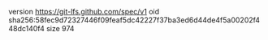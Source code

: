 version https://git-lfs.github.com/spec/v1
oid sha256:58fec9d72327446f09feaf5dc42227f37ba3ed6d44de4f5a00202f448dc140f4
size 974
